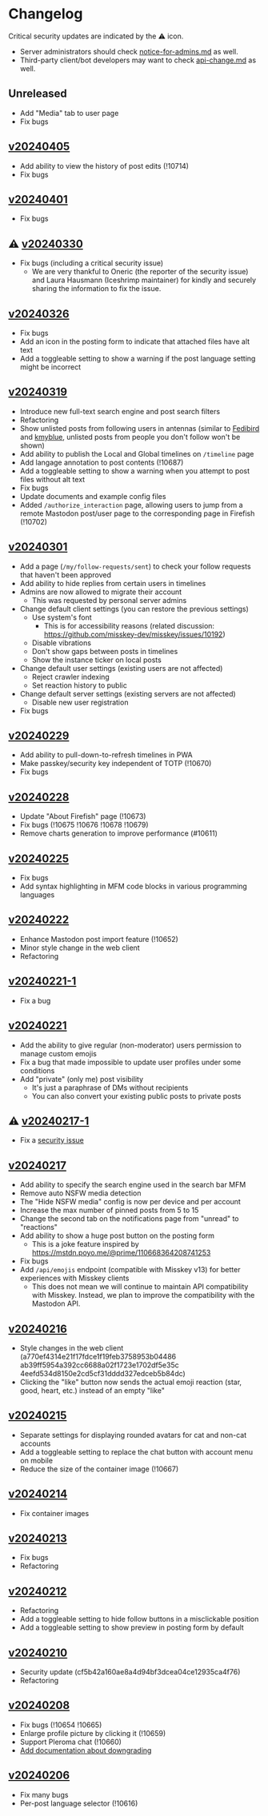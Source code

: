 # Changelog

Critical security updates are indicated by the :warning: icon.

- Server administrators should check [notice-for-admins.md](./notice-for-admins.md) as well.
- Third-party client/bot developers may want to check [api-change.md](./api-change.md) as well.

## Unreleased

- Add "Media" tab to user page
- Fix bugs

## [v20240405](https://firefish.dev/firefish/firefish/-/merge_requests/10733/commits)

- Add ability to view the history of post edits (!10714)
- Fix bugs

## [v20240401](https://firefish.dev/firefish/firefish/-/merge_requests/10724/commits)

- Fix bugs

## :warning: [v20240330](https://firefish.dev/firefish/firefish/-/merge_requests/10719/commits)

- Fix bugs (including a critical security issue)
	- We are very thankful to Oneric (the reporter of the security issue) and Laura Hausmann (Iceshrimp maintainer) for kindly and securely sharing the information to fix the issue.

## [v20240326](https://firefish.dev/firefish/firefish/-/merge_requests/10713/commits)

- Fix bugs
- Add an icon in the posting form to indicate that attached files have alt text
- Add a toggleable setting to show a warning if the post language setting might be incorrect

## [v20240319](https://firefish.dev/firefish/firefish/-/compare/v20240301...v20240319?from_project_id=7&straight=false)

- Introduce new full-text search engine and post search filters
- Refactoring
- Show unlisted posts from following users in antennas (similar to [Fedibird](https://github.com/fedibird/mastodon/tree/fedibird) and [kmyblue](https://github.com/kmycode/mastodon), unlisted posts from people you don't follow won't be shown)
- Add ability to publish the Local and Global timelines on `/timeline` page
- Add langage annotation to post contents (!10687)
- Add a toggleable setting to show a warning when you attempt to post files without alt text
- Fix bugs
- Update documents and example config files
- Added `/authorize_interaction` page, allowing users to jump from a remote Mastodon post/user page to the corresponding page in Firefish (!10702)

## [v20240301](https://firefish.dev/firefish/firefish/-/compare/v20240229...v20240301?from_project_id=7&straight=false)

- Add a page (`/my/follow-requests/sent`) to check your follow requests that haven't been approved
- Add ability to hide replies from certain users in timelines
- Admins are now allowed to migrate their account
	- This was requested by personal server admins
- Change default client settings (you can restore the previous settings)
	- Use system's font
		- This is for accessibility reasons (related discussion: <https://github.com/misskey-dev/misskey/issues/10192>)
	- Disable vibrations
	- Don't show gaps between posts in timelines
	- Show the instance ticker on local posts
- Change default user settings (existing users are not affected)
	- Reject crawler indexing
	- Set reaction history to public
- Change default server settings (existing servers are not affected)
	- Disable new user registration
- Fix bugs

## [v20240229](https://firefish.dev/firefish/firefish/-/compare/v20240228...v20240229?from_project_id=7&straight=false)

- Add ability to pull-down-to-refresh timelines in PWA
- Make passkey/security key independent of TOTP (!10670)
- Fix bugs

## [v20240228](https://firefish.dev/firefish/firefish/-/compare/v20240225...v20240228?from_project_id=7&straight=false)

- Update "About Firefish" page (!10673)
- Fix bugs (!10675 !10676 !10678 !10679)
- Remove charts generation to improve performance (#10611)

## [v20240225](https://firefish.dev/firefish/firefish/-/compare/v20240222...v20240225?from_project_id=7&straight=false)

- Fix bugs
- Add syntax highlighting in MFM code blocks in various programming languages

## [v20240222](https://firefish.dev/firefish/firefish/-/compare/v20240221-1...v20240222?from_project_id=7&straight=false)

- Enhance Mastodon post import feature (!10652)
- Minor style change in the web client
- Refactoring

## [v20240221-1](https://firefish.dev/firefish/firefish/-/compare/v20240221...v20240221-1?from_project_id=7&straight=false)

- Fix a bug

## [v20240221](https://firefish.dev/firefish/firefish/-/compare/v20240217-1...v20240221?from_project_id=7&straight=false)

- Add the ability to give regular (non-moderator) users permission to manage custom emojis
- Fix a bug that made impossible to update user profiles under some conditions
- Add "private" (only me) post visibility
	- It's just a paraphrase of DMs without recipients
	- You can also convert your existing public posts to private posts

## :warning: [v20240217-1](https://firefish.dev/firefish/firefish/-/compare/v20240217...v20240217-1?from_project_id=7&straight=false)

- Fix a [security issue](https://github.com/misskey-dev/misskey/security/advisories/GHSA-qqrm-9grj-6v32)

## [v20240217](https://firefish.dev/firefish/firefish/-/compare/v20240216...v20240217?from_project_id=7&straight=false)

- Add ability to specify the search engine used in the search bar MFM
- Remove auto NSFW media detection
- The "Hide NSFW media" config is now per device and per account
- Increase the max number of pinned posts from 5 to 15
- Change the second tab on the notifications page from "unread" to "reactions"
- Add ability to show a huge post button on the posting form
	- This is a joke feature inspired by https://mstdn.poyo.me/@prime/110668364208741253
- Fix bugs
- Add `/api/emojis` endpoint (compatible with Misskey v13) for better experiences with Misskey clients
	- This does not mean we will continue to maintain API compatibility with Misskey. Instead, we plan to improve the compatibility with the Mastodon API.

## [v20240216](https://firefish.dev/firefish/firefish/-/compare/v20240215...v20240216?from_project_id=7&straight=false)

- Style changes in the web client (a770ef4314e21f17fdce1f19feb3758953b04486 ab39ff5954a392cc6688a02f1723e1702df5e35c 4eefd534d8150e2cd5cf31dddd327edceb5b84dc)
- Clicking the "like" button now sends the actual emoji reaction (star, good, heart, etc.) instead of an empty "like"

## [v20240215](https://firefish.dev/firefish/firefish/-/compare/v20240214...v20240215?from_project_id=7&straight=false)

- Separate settings for displaying rounded avatars for cat and non-cat accounts
- Add a toggleable setting to replace the chat button with account menu on mobile
- Reduce the size of the container image (!10667)

## [v20240214](https://firefish.dev/firefish/firefish/-/compare/v20240213...v20240214?from_project_id=7&straight=false)

- Fix container images

## [v20240213](https://firefish.dev/firefish/firefish/-/compare/v20240212...v20240213?from_project_id=7&straight=false)

- Fix bugs
- Refactoring

## [v20240212](https://firefish.dev/firefish/firefish/-/compare/v20240210...v20240212?from_project_id=7&straight=false)

- Refactoring
- Add a toggleable setting to hide follow buttons in a misclickable position
- Add a toggleable setting to show preview in posting form by default

## [v20240210](https://firefish.dev/firefish/firefish/-/compare/v20240208...v20240210?from_project_id=7&straight=false)

- Security update (cf5b42a160ae8a4d94bf3dcea04ce12935ca4f76)
- Refactoring

## [v20240208](https://firefish.dev/firefish/firefish/-/compare/v20240206...v20240208?from_project_id=7&straight=false)

- Fix bugs (!10654 !10665)
- Enlarge profile picture by clicking it (!10659)
- Support Pleroma chat (!10660)
- [Add documentation about downgrading](./docs/downgrade.md)

## [v20240206](https://firefish.dev/firefish/firefish/-/compare/v1.0.5-rc...v20240206?from_project_id=7&straight=false)

- Fix many bugs
- Per-post language selector (!10616)
